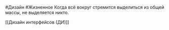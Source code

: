 #Дизайн #Жизненное 
Когда всё вокруг стремится выделиться из общей массы, не выделяется никто.

[[Дизайн интерфейсов (ДИ)]]